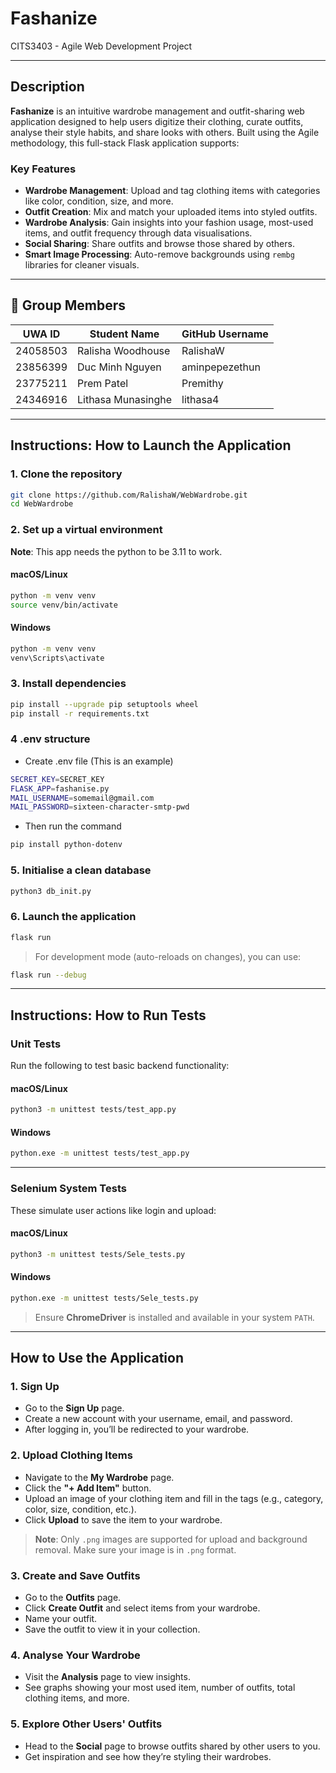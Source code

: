 # Fashanize  
CITS3403 - Agile Web Development Project

---

## Description

**Fashanize** is an intuitive wardrobe management and outfit-sharing web application designed to help users digitize their clothing, curate outfits, analyse their style habits, and share looks with others. Built using the Agile methodology, this full-stack Flask application supports:

### Key Features

- **Wardrobe Management**: Upload and tag clothing items with categories like color, condition, size, and more.
- **Outfit Creation**: Mix and match your uploaded items into styled outfits.
- **Wardrobe Analysis**: Gain insights into your fashion usage, most-used items, and outfit frequency through data visualisations.
- **Social Sharing**: Share outfits and browse those shared by others.
- **Smart Image Processing**: Auto-remove backgrounds using `rembg` libraries for cleaner visuals.

---

## 👥 Group Members

| UWA ID   | Student Name         | GitHub Username     |
|----------|----------------------|---------------------|
| 24058503 | Ralisha Woodhouse    | RalishaW            |
| 23856399 | Duc Minh Nguyen      | aminpepezethun      |
| 23775211 | Prem Patel           | Premithy            |
| 24346916 | Lithasa Munasinghe   | lithasa4            |

---

## Instructions: How to Launch the Application

### 1. Clone the repository

```bash
git clone https://github.com/RalishaW/WebWardrobe.git
cd WebWardrobe
```

### 2. Set up a virtual environment

**Note**: This app needs the python to be 3.11 to work.

#### macOS/Linux

```bash
python -m venv venv
source venv/bin/activate
```

#### Windows

```bash
python -m venv venv
venv\Scripts\activate
```

### 3. Install dependencies

```bash
pip install --upgrade pip setuptools wheel
pip install -r requirements.txt
```


### 4 .env structure
- Create .env file (This is an example)
```bash
SECRET_KEY=SECRET_KEY 
FLASK_APP=fashanise.py
MAIL_USERNAME=somemail@gmail.com
MAIL_PASSWORD=sixteen-character-smtp-pwd
```
- Then run the command
```bash
pip install python-dotenv
```

### 5. Initialise a clean database
```bash
python3 db_init.py
```

### 6. Launch the application

```bash
flask run
```

> For development mode (auto-reloads on changes), you can use:
```bash
flask run --debug
```

---

## Instructions: How to Run Tests

### Unit Tests

Run the following to test basic backend functionality:

#### macOS/Linux

```bash
python3 -m unittest tests/test_app.py
```

#### Windows

```bash
python.exe -m unittest tests/test_app.py
```

---

### Selenium System Tests

These simulate user actions like login and upload:

#### macOS/Linux

```bash
python3 -m unittest tests/Sele_tests.py
```

#### Windows

```bash
python.exe -m unittest tests/Sele_tests.py
```

> Ensure **ChromeDriver** is installed and available in your system `PATH`.

---

## How to Use the Application

### 1. Sign Up

- Go to the **Sign Up** page.
- Create a new account with your username, email, and password.
- After logging in, you’ll be redirected to your wardrobe.

### 2. Upload Clothing Items

- Navigate to the **My Wardrobe** page.
- Click the **"+ Add Item"** button.
- Upload an image of your clothing item and fill in the tags (e.g., category, color, size, condition, etc.).
- Click **Upload** to save the item to your wardrobe.

> **Note**: Only `.png` images are supported for upload and background removal. Make sure your image is in `.png` format.

### 3. Create and Save Outfits

- Go to the **Outfits** page.
- Click **Create Outfit** and select items from your wardrobe.
- Name your outfit.
- Save the outfit to view it in your collection.

### 4. Analyse Your Wardrobe

- Visit the **Analysis** page to view insights.
- See graphs showing your most used item, number of outfits, total clothing items, and more.

### 5. Explore Other Users' Outfits

- Head to the **Social** page to browse outfits shared by other users to you.
- Get inspiration and see how they’re styling their wardrobes.
